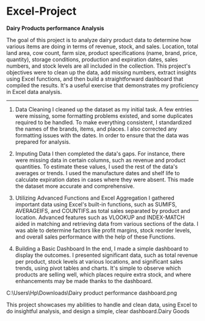 # Excel-Project


**Dairy Products performance   Analysis**


The goal of this project is to analyze dairy product data to determine how various items are doing in terms of revenue, stock, and sales. Location, total land area, cow count, farm size, product specifications (name, brand, price, quantity), storage conditions, production and expiration dates, sales numbers, and stock levels are all included in the collection. This project's objectives were to clean up the data, add missing numbers, extract insights using Excel functions, and then build a straightforward dashboard that compiled the results. It's a useful exercise that demonstrates my proficiency in Excel data analysis.

--------------------------------------------------------------------------------------------------------------------------------------------------------------------------------------------

1. Data Cleaning
I cleaned up the dataset as my initial task. A few entries were missing, some formatting problems existed, and some duplicates required to be handled. To make everything consistent, I standardized the names of the brands, items, and places. I also corrected any formatting issues with the dates. In order to ensure that the data was prepared for analysis.

2. Imputing Data
I then completed the data's gaps. For instance, there were missing data in certain columns, such as revenue and product quantities. To estimate these values, I used the rest of the data's averages or trends. I used the manufacture dates and shelf life to calculate expiration dates in cases where they were absent. This made the dataset more accurate and comprehensive.

3. Utilizing Advanced Functions and Excel Aggregation
I gathered important data using Excel's built-in functions, such as SUMIFS, AVERAGEIFS, and COUNTIFS.as total sales separated by product and location. Advanced features such as VLOOKUP and INDEX-MATCH aided in matching and retrieving data from various sections of the data. I was able to determine factors like profit margins, stock reorder levels, and overall sales performance with the help of these Functions.

4. Building a Basic Dashboard
In the end, I made a simple dashboard to display the outcomes. I presented significant data, such as total revenue per product, stock levels at various locations, and significant sales trends, using pivot tables and charts. It's simple to observe which products are selling well, which places require extra stock, and where enhancements may be made thanks to the dashboard.

C:\Users\Hp\Downloads\Dairy product performance dashboard.png

This project showcases my abilities to handle and clean data, using Excel to do insightful analysis, and design a simple, clear dashboard.Dairy Goods
